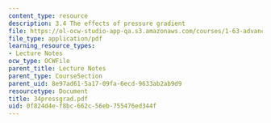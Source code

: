 ```yaml
---
content_type: resource
description: 3.4 The effects of pressure gradient
file: https://ol-ocw-studio-app-qa.s3.amazonaws.com/courses/1-63-advanced-fluid-dynamics-of-the-environment-fall-2002/0f824d4ef8bc662c56eb755476ed344f_34pressgrad.pdf
file_type: application/pdf
learning_resource_types:
- Lecture Notes
ocw_type: OCWFile
parent_title: Lecture Notes
parent_type: CourseSection
parent_uid: 8e97ad61-5a17-09fa-6ecd-9633ab2ab9d9
resourcetype: Document
title: 34pressgrad.pdf
uid: 0f824d4e-f8bc-662c-56eb-755476ed344f
---
```

